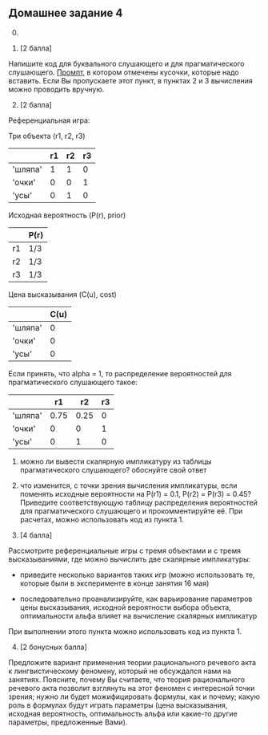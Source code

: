 ## Домашнее задание 4

0.

1. \[2 балла\]

Напишите код для буквального слушающего и для прагматического слушающего. [Промпт](https://github.com/dashapopova/CompSemantics/blob/main/HWs/hw5_prompt.ipynb), в котором отмечены кусочки, которые надо вставить. Если Вы пропускаете этот пункт, в пунктах 2 и 3 вычисления можно проводить вручную.

2. \[2 балла\]

Референциальная игра:

Три объекта (r1, r2, r3)

|        | r1         | r2  | r3 |
| ------------- |-------------| -----|------|
| 'шляпа'    | 1 | 1 | 0 |
| 'очки'     | 0     |   0 | 1|
| 'усы' | 0      |    1 | 0|

Исходная вероятность (P(r), prior)

|        | P(r)|
| ------------- |-------------|
| r1    | 1/3 | 
| r2     | 1/3     |  
| r3 | 1/3      |   

Цена высказывания (C(u), cost)

|        | C(u)|
| ------------- |-------------|
| 'шляпа'   | 0 | 
| 'очки'     | 0     |  
| 'усы' | 0      |   

Если принять, что alpha = 1, то распределение вероятностей для прагматического слушающего такое:

|        | r1         | r2  | r3 |
| ------------- |-------------| -----|------|
| 'шляпа'    | 0.75 | 0.25 | 0 |
| 'очки'     | 0     |   0 | 1|
| 'усы' | 0      |    1 | 0|

1) можно ли вывести скалярную импликатуру из таблицы прагматического слушающего? обоснуйте свой ответ

2) что изменится, с точки зрения вычисления импликатуры, если поменять исходные вероятности на P(r1) = 0.1, P(r2) = P(r3) = 0.45? Приведите соответствующую таблицу распределения вероятностей для прагматического слушающего и прокомментируйте её. При расчетах, можно использовать код из пункта 1.

3. \[4 балла\]

Рассмотрите референциальные игры с тремя объектами и с тремя высказываниями, где можно вычислить две скалярные импликатуры: 

- приведите несколько вариантов таких игр (можно использовать те, которые были в эксперименте в конце занятия 16 мая)

- последовательно проанализируйте, как варьирование параметров цены высказывания, исходной вероятности выбора объекта, оптимальности альфа влияет на вычисление скалярных импликатур 

При выполнении этого пункта можно использовать код из пункта 1.

4. \[2 бонусных балла\]

Предложите вариант применения теории рационального речевого акта к лингвистическому феномену, который не обсуждался нами на занятиях. Поясните, почему Вы считаете, что теория рационального речевого акта позволит взглянуть на этот феномен с интересной точки зрения; нужно ли будет можифицировать формулы, как и почему; какую роль в формулах будут играть параметры (цена высказывания, исходная вероятность, оптимальность альфа или какие-то другие параметры, предложенные Вами).
